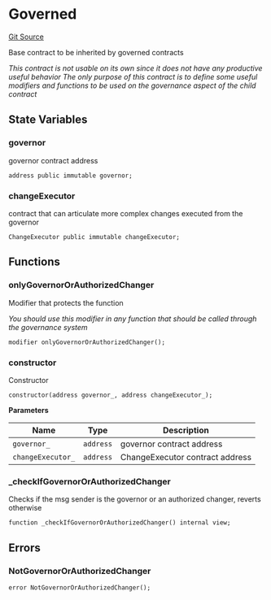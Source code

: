 # Governed

[Git Source](https://github.com/rsksmart/builder-incentives-sc/blob/8d997aa4a4ea93bf6baa71a4d68fb991aefa6dc7/src/governance/Governed.sol)

Base contract to be inherited by governed contracts

_This contract is not usable on its own since it does not have any *productive useful* behavior The only purpose of this
contract is to define some useful modifiers and functions to be used on the governance aspect of the child contract_

## State Variables

### governor

governor contract address

```solidity
address public immutable governor;
```

### changeExecutor

contract that can articulate more complex changes executed from the governor

```solidity
ChangeExecutor public immutable changeExecutor;
```

## Functions

### onlyGovernorOrAuthorizedChanger

Modifier that protects the function

_You should use this modifier in any function that should be called through the governance system_

```solidity
modifier onlyGovernorOrAuthorizedChanger();
```

### constructor

Constructor

```solidity
constructor(address governor_, address changeExecutor_);
```

**Parameters**

| Name              | Type      | Description                     |
| ----------------- | --------- | ------------------------------- |
| `governor_`       | `address` | governor contract address       |
| `changeExecutor_` | `address` | ChangeExecutor contract address |

### \_checkIfGovernorOrAuthorizedChanger

Checks if the msg sender is the governor or an authorized changer, reverts otherwise

```solidity
function _checkIfGovernorOrAuthorizedChanger() internal view;
```

## Errors

### NotGovernorOrAuthorizedChanger

```solidity
error NotGovernorOrAuthorizedChanger();
```
